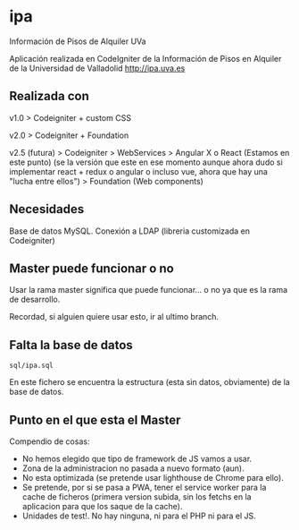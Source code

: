 # ipa
Información de Pisos de Alquiler UVa

Aplicación realizada en CodeIgniter de la Información de Pisos en Alquiler de la Universidad de Valladolid http://ipa.uva.es

## Realizada con
v1.0 > Codeigniter + custom CSS

v2.0 > Codeigniter + Foundation

v2.5 (futura) > Codeigniter > WebServices > Angular X o React (Estamos en este punto) (se la versión que este en ese momento aunque ahora dudo si implementar react + redux o angular o incluso vue, ahora que hay una "lucha entre ellos") > Foundation (Web components)

## Necesidades
Base de datos MySQL.
Conexión a LDAP (libreria customizada en Codeigniter)

## Master puede funcionar o no
Usar la rama master significa que puede funcionar... o no ya que es la rama de desarrollo.

Recordad, si alguien quiere usar esto, ir al ultimo branch.

## Falta la base de datos

```
sql/ipa.sql
```

En este fichero se encuentra la estructura (esta sin datos, obviamente) de la base de datos.

## Punto en el que esta el Master

Compendio de cosas:

- No hemos elegido que tipo de framework de JS vamos a usar.
- Zona de la administracion no pasada a nuevo formato (aun).
- No esta optimizada (se pretende usar lighthouse de Chrome para ello).
- Se pretende, por si se pasa a PWA, tener el service worker para la cache de ficheros (primera version subida, sin los fetchs en la aplicacion para que los saque de la cache).
- Unidades de test!. No hay ninguna, ni para el PHP ni para el JS.
